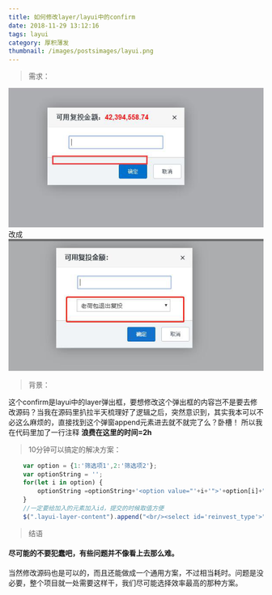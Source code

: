 ```yaml
---
title: 如何修改layer/layui中的confirm
date: 2018-11-29 13:12:16
tags: layui
category: 厚积薄发
thumbnail: /images/postsimages/layui.png
---
```


> 需求：

![原始图](/images/postsimages/QQ01.png)改成![修改后](/images/postsimages/QQ02.png)

> 背景：

这个confirm是layui中的layer弹出框，要想修改这个弹出框的内容岂不是要去修改源码？当我在源码里扒拉半天梳理好了逻辑之后，突然意识到，其实我本可以不必这么麻烦的，直接找到这个弹窗append元素进去就不就完了么？卧槽！
所以我在代码里加了一行注释 **浪费在这里的时间=2h**

> 10分钟可以搞定的解决方案：

```javascript
    var option = {1:'筛选项1',2:'筛选项2'};
    var optionString = '';
    for(let i in option) {
        optionString =optionString+'<option value="'+i+'">'+option[i]+"</option>";
    }
    //一定要给加入的元素加入id，提交的时候取值方便
    $(".layui-layer-content").append("<br/><select id='reinvest_type'>"+optionString+"</select>");


```

> 结语 

#### 尽可能的不要犯蠢吧，有些问题并不像看上去那么难。

当然修改源码也是可以的，而且还能做成一个通用方案，不过相当耗时。问题是没必要，整个项目就一处需要这样干，我们尽可能选择效率最高的那种方案。
